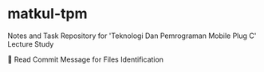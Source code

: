# matkul-tpm
Notes and Task Repository for 'Teknologi Dan Pemrograman Mobile Plug C' Lecture Study 

📌 Read Commit Message for Files Identification
